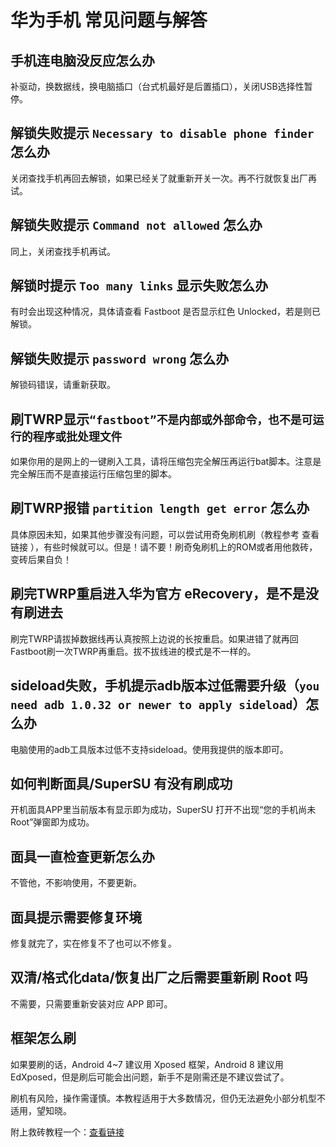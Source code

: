 # 华为手机 常见问题与解答

## 手机连电脑没反应怎么办

补驱动，换数据线，换电脑插口（台式机最好是后置插口），关闭USB选择性暂停。

## 解锁失败提示 `Necessary to disable phone finder` 怎么办

关闭查找手机再回去解锁，如果已经关了就重新开关一次。再不行就恢复出厂再试。

## 解锁失败提示 `Command not allowed` 怎么办

同上，关闭查找手机再试。

## 解锁时提示 `Too many links` 显示失败怎么办

有时会出现这种情况，具体请查看 Fastboot 是否显示红色 Unlocked，若是则已解锁。

## 解锁失败提示 `password wrong` 怎么办

解锁码错误，请重新获取。

## 刷TWRP显示`“fastboot”不是内部或外部命令，也不是可运行的程序或批处理文件`

如果你用的是网上的一键刷入工具，请将压缩包完全解压再运行bat脚本。注意是完全解压而不是直接运行压缩包里的脚本。

## 刷TWRP报错 `partition length get error` 怎么办

具体原因未知，如果其他步骤没有问题，可以尝试用奇兔刷机刷（教程参考 查看链接 ），有些时候就可以。但是！请不要！刷奇兔刷机上的ROM或者用他救砖，变砖后果自负！

## 刷完TWRP重启进入华为官方 eRecovery，是不是没有刷进去

刷完TWRP请拔掉数据线再认真按照上边说的长按重启。如果进错了就再回Fastboot刷一次TWRP再重启。拔不拔线进的模式是不一样的。

## sideload失败，手机提示adb版本过低需要升级（`you need adb 1.0.32 or newer to apply sideload`）怎么办

电脑使用的adb工具版本过低不支持sideload。使用我提供的版本即可。

## 如何判断面具/SuperSU 有没有刷成功

开机面具APP里当前版本有显示即为成功，SuperSU 打开不出现“您的手机尚未Root”弹窗即为成功。

## 面具一直检查更新怎么办

不管他，不影响使用，不要更新。

## 面具提示需要修复环境

修复就完了，实在修复不了也可以不修复。

## 双清/格式化data/恢复出厂之后需要重新刷 Root 吗

不需要，只需要重新安装对应 APP 即可。

## 框架怎么刷

如果要刷的话，Android 4~7 建议用 Xposed 框架，Android 8 建议用 EdXposed，但是刷后可能会出问题，新手不是刚需还是不建议尝试了。

刷机有风险，操作需谨慎。本教程适用于大多数情况，但仍无法避免小部分机型不适用，望知晓。

附上救砖教程一个：[查看链接](https://www.coolapk.com/feed/26205215?shareKey=ZjY1ZTBjY2E2MTdkNjA3Nzg5MjY~)
